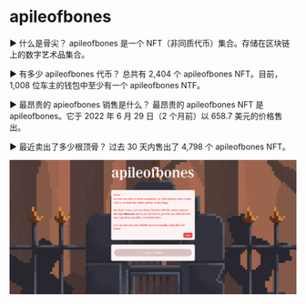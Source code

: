 # apileofbones

▶ 什么是骨尖？
apileofbones 是一个 NFT（非同质代币）集合。存储在区块链上的数字艺术品集合。

▶ 有多少 apileofbones 代币？
总共有 2,404 个 apileofbones NFT。目前，1,008 位车主的钱包中至少有一个 apileofbones NTF。

▶ 最昂贵的 apieofbones 销售是什么？
最昂贵的 apileofbones NFT 是 apileofbones。它于 2022 年 6 月 29 日（2 个月前）以 658.7 美元的价格售出。

▶ 最近卖出了多少根顶骨？
过去 30 天内售出了 4,798 个 apileofbones NFT。

![nft](34333123.png)
